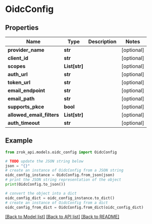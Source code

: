 # OidcConfig


## Properties

Name | Type | Description | Notes
------------ | ------------- | ------------- | -------------
**provider_name** | **str** |  | [optional] 
**client_id** | **str** |  | [optional] 
**scopes** | **List[str]** |  | [optional] 
**auth_url** | **str** |  | [optional] 
**token_url** | **str** |  | [optional] 
**email_endpoint** | **str** |  | [optional] 
**email_path** | **str** |  | [optional] 
**supports_pkce** | **bool** |  | [optional] 
**allowed_email_filters** | **List[str]** |  | [optional] 
**auth_timeout** | **str** |  | [optional] 

## Example

```python
from zrok_api.models.oidc_config import OidcConfig

# TODO update the JSON string below
json = "{}"
# create an instance of OidcConfig from a JSON string
oidc_config_instance = OidcConfig.from_json(json)
# print the JSON string representation of the object
print(OidcConfig.to_json())

# convert the object into a dict
oidc_config_dict = oidc_config_instance.to_dict()
# create an instance of OidcConfig from a dict
oidc_config_from_dict = OidcConfig.from_dict(oidc_config_dict)
```
[[Back to Model list]](../README.md#documentation-for-models) [[Back to API list]](../README.md#documentation-for-api-endpoints) [[Back to README]](../README.md)


